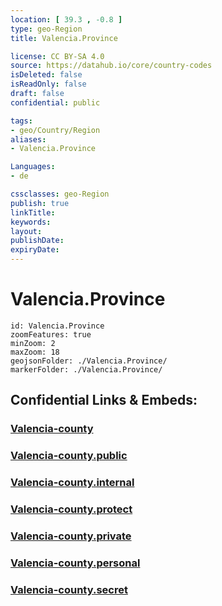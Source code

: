 ```yaml
---
location: [ 39.3 , -0.8 ] 
type: geo-Region
title: Valencia.Province

license: CC BY-SA 4.0
source: https://datahub.io/core/country-codes
isDeleted: false
isReadOnly: false
draft: false
confidential: public

tags:
- geo/Country/Region
aliases:
- Valencia.Province

Languages:
- de

cssclasses: geo-Region
publish: true
linkTitle: 
keywords: 
layout: 
publishDate: 
expiryDate: 
---
```


# Valencia.Province

```leaflet
id: Valencia.Province
zoomFeatures: true 
minZoom: 2 
maxZoom: 18
geojsonFolder: ./Valencia.Province/
markerFolder: ./Valencia.Province/
```


## Confidential Links & Embeds: 

### [Valencia-county](/_Standards/Earth/Continent/Europe/Europe~South/Spain/Provinces~Spain/Valencia,Region/counties,Valenciana/Valencia-county.md) 

### [Valencia-county.public](/_public/Earth/Continent/Europe/Europe~South/Spain/Provinces~Spain/Valencia,Region/counties,Valenciana/Valencia-county.public.md) 

### [Valencia-county.internal](/_internal/Earth/Continent/Europe/Europe~South/Spain/Provinces~Spain/Valencia,Region/counties,Valenciana/Valencia-county.internal.md) 

### [Valencia-county.protect](/_protect/Earth/Continent/Europe/Europe~South/Spain/Provinces~Spain/Valencia,Region/counties,Valenciana/Valencia-county.protect.md) 

### [Valencia-county.private](/_private/Earth/Continent/Europe/Europe~South/Spain/Provinces~Spain/Valencia,Region/counties,Valenciana/Valencia-county.private.md) 

### [Valencia-county.personal](/_personal/Earth/Continent/Europe/Europe~South/Spain/Provinces~Spain/Valencia,Region/counties,Valenciana/Valencia-county.personal.md) 

### [Valencia-county.secret](/_secret/Earth/Continent/Europe/Europe~South/Spain/Provinces~Spain/Valencia,Region/counties,Valenciana/Valencia-county.secret.md)

